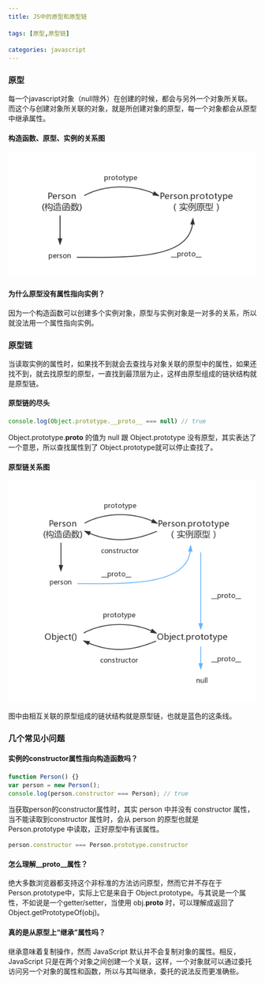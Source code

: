 ```yaml
---
title: JS中的原型和原型链

tags: [原型,原型链]

categories: javascript
---
```

### 原型

每一个javascript对象（null除外）在创建的时候，都会与另外一个对象所关联。而这个与创建对象所关联的对象，就是所创建对象的原型，每一个对象都会从原型中继承属性。



#### 构造函数、原型、实例的关系图

![](https://raw.githubusercontent.com/whpuEdison/blog/master/static/images/%E5%8E%9F%E5%9E%8B%E5%9B%BE.png)

#### 为什么原型没有属性指向实例？

因为一个构造函数可以创建多个实例对象，原型与实例对象是一对多的关系，所以就没法用一个属性指向实例。



### 原型链

当读取实例的属性时，如果找不到就会去查找与对象关联的原型中的属性，如果还找不到，就去找原型的原型，一直找到最顶层为止，这样由原型组成的链状结构就是原型链。



#### 原型链的尽头

```javascript
console.log(Object.prototype.__proto__ === null) // true
```

 Object.prototype.__proto__ 的值为 null 跟 Object.prototype 没有原型，其实表达了一个意思，所以查找属性到了 Object.prototype就可以停止查找了。



#### 原型链关系图

![](https://raw.githubusercontent.com/whpuEdison/blog/master/static/images/%E5%8E%9F%E5%9E%8B%E9%93%BE.png)

图中由相互关联的原型组成的链状结构就是原型链，也就是蓝色的这条线。



### 几个常见小问题

#### 实例的constructor属性指向构造函数吗？

```javascript
function Person() {}
var person = new Person();
console.log(person.constructor === Person); // true
```

当获取person的constructor属性时，其实 person 中并没有 constructor 属性，当不能读取到constructor 属性时，会从 person 的原型也就是 Person.prototype 中读取，正好原型中有该属性。

```javascript
person.constructor === Person.prototype.constructor
```



#### 怎么理解__proto__属性？

绝大多数浏览器都支持这个非标准的方法访问原型，然而它并不存在于Person.prototype中，实际上它是来自于 Object.prototype。与其说是一个属性，不如说是一个getter/setter，当使用 obj.__proto__ 时，可以理解成返回了 Object.getPrototypeOf(obj)。



#### 真的是从原型上“继承”属性吗？

继承意味着复制操作，然而 JavaScript 默认并不会复制对象的属性。相反，JavaScript 只是在两个对象之间创建一个关联，这样，一个对象就可以通过委托访问另一个对象的属性和函数，所以与其叫继承，委托的说法反而更准确些。

